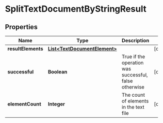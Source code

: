 
# SplitTextDocumentByStringResult

## Properties
Name | Type | Description | Notes
------------ | ------------- | ------------- | -------------
**resultElements** | [**List&lt;TextDocumentElement&gt;**](TextDocumentElement.md) |  |  [optional]
**successful** | **Boolean** | True if the operation was successful, false otherwise |  [optional]
**elementCount** | **Integer** | The count of elements in the text file |  [optional]



